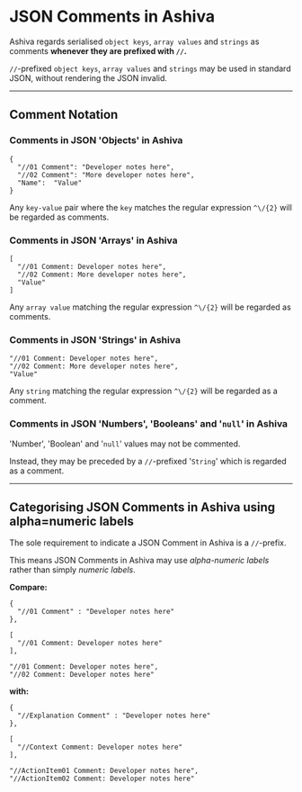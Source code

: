 # JSON Comments in Ashiva
Ashiva regards serialised `object keys`, `array values` and `strings` as comments **whenever they are prefixed with `//`.**

`//`-prefixed `object keys`, `array values` and `strings` may be used in standard JSON, without rendering the JSON invalid.

_____

## Comment Notation

### Comments in JSON 'Objects' in Ashiva

```
{
  "//01 Comment": "Developer notes here",
  "//02 Comment": "More developer notes here",
  "Name":  "Value"
}
```
Any `key-value` pair where the `key` matches the regular expression `^\/{2}` will be regarded as comments.


### Comments in JSON 'Arrays' in Ashiva

```
[
  "//01 Comment: Developer notes here",
  "//02 Comment: More developer notes here",
  "Value"
]
```

Any `array value` matching the regular expression `^\/{2}` will be regarded as comments.


### Comments in JSON 'Strings' in Ashiva

```
"//01 Comment: Developer notes here",
"//02 Comment: More developer notes here",
"Value"
```

Any `string` matching the regular expression `^\/{2}` will be regarded as a comment.


### Comments in JSON 'Numbers', 'Booleans' and '`null`' in Ashiva

'Number', 'Boolean' and '`null`' values may not be commented.

Instead, they may be preceded by a `//`-prefixed '`String`' which is regarded as a comment.

______

##  Categorising JSON Comments in Ashiva using alpha=numeric labels

The sole requirement to indicate a JSON Comment in Ashiva is a `//`-prefix.

This means JSON Comments in Ashiva may use _alpha-numeric labels_ rather than simply _numeric labels_.

**Compare:**

```
{
  "//01 Comment" : "Developer notes here"
},

[
  "//01 Comment: Developer notes here"
],

"//01 Comment: Developer notes here",
"//02 Comment: Developer notes here"
```

**with:**

```
{
  "//Explanation Comment" : "Developer notes here"
},

[
  "//Context Comment: Developer notes here"
],

"//ActionItem01 Comment: Developer notes here",
"//ActionItem02 Comment: Developer notes here"
```
